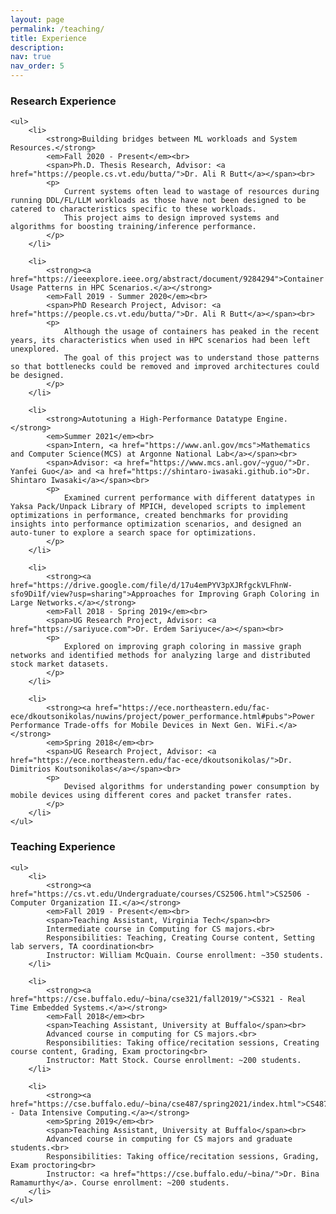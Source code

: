 ```yaml
---
layout: page
permalink: /teaching/
title: Experience
description: 
nav: true
nav_order: 5
---
```


<html lang="en">
<head>
    <meta charset="UTF-8">
    <meta name="viewport" content="width=device-width, initial-scale=1.0">
    <title>Research Experience</title>
</head>
<body>
    <h3>Research Experience</h3>
    
    <ul>
        <li>
            <strong>Building bridges between ML workloads and System Resources.</strong>
            <em>Fall 2020 - Present</em><br>
            <span>Ph.D. Thesis Research, Advisor: <a href="https://people.cs.vt.edu/butta/">Dr. Ali R Butt</a></span><br>
            <p>
                Current systems often lead to wastage of resources during running DDL/FL/LLM workloads as those have not been designed to be catered to characteristics specific to these workloads.
                This project aims to design improved systems and algorithms for boosting training/inference performance.
            </p>
        </li>

        <li>
            <strong><a href="https://ieeexplore.ieee.org/abstract/document/9284294">Container Usage Patterns in HPC Scenarios.</a></strong>
            <em>Fall 2019 - Summer 2020</em><br>
            <span>PhD Research Project, Advisor: <a href="https://people.cs.vt.edu/butta/">Dr. Ali R Butt</a></span><br>
            <p>
                Although the usage of containers has peaked in the recent years, its characteristics when used in HPC scenarios had been left unexplored.
                The goal of this project was to understand those patterns so that bottlenecks could be removed and improved architectures could be designed.
            </p>
        </li>

        <li>
            <strong>Autotuning a High-Performance Datatype Engine.</strong>
            <em>Summer 2021</em><br>
            <span>Intern, <a href="https://www.anl.gov/mcs">Mathematics and Computer Science(MCS) at Argonne National Lab</a></span><br>
            <span>Advisor: <a href="https://www.mcs.anl.gov/~yguo/">Dr. Yanfei Guo</a> and <a href="https://shintaro-iwasaki.github.io">Dr. Shintaro Iwasaki</a></span><br>
            <p>
                Examined current performance with different datatypes in Yaksa Pack/Unpack Library of MPICH, developed scripts to implement optimizations in performance, created benchmarks for providing insights into performance optimization scenarios, and designed an auto-tuner to explore a search space for optimizations.
            </p>
        </li>

        <li>
            <strong><a href="https://drive.google.com/file/d/17u4emPYV3pXJRfgckVLFhnW-sfo9Di1f/view?usp=sharing">Approaches for Improving Graph Coloring in Large Networks.</a></strong>
            <em>Fall 2018 - Spring 2019</em><br>
            <span>UG Research Project, Advisor: <a href="https://sariyuce.com">Dr. Erdem Sariyuce</a></span><br>
            <p>
                Explored on improving graph coloring in massive graph networks and identified methods for analyzing large and distributed stock market datasets.
            </p>
        </li>

        <li>
            <strong><a href="https://ece.northeastern.edu/fac-ece/dkoutsonikolas/nuwins/project/power_performance.html#pubs">Power Performance Trade-offs for Mobile Devices in Next Gen. WiFi.</a></strong>
            <em>Spring 2018</em><br>
            <span>UG Research Project, Advisor: <a href="https://ece.northeastern.edu/fac-ece/dkoutsonikolas/">Dr. Dimitrios Koutsonikolas</a></span><br>
            <p>
                Devised algorithms for understanding power consumption by mobile devices using different cores and packet transfer rates.
            </p>
        </li>
    </ul>
</body>
</html>

<html lang="en">
<head>
    <meta charset="UTF-8">
    <meta name="viewport" content="width=device-width, initial-scale=1.0">
    <title>Teaching Experience</title>
</head>
<body>
    <h3>Teaching Experience</h3>
    
    <ul>
        <li>
            <strong><a href="https://cs.vt.edu/Undergraduate/courses/CS2506.html">CS2506 - Computer Organization II.</a></strong>
            <em>Fall 2019 - Present</em><br>
            <span>Teaching Assistant, Virginia Tech</span><br>
            Intermediate course in Computing for CS majors.<br>
            Responsibilities: Teaching, Creating Course content, Setting lab servers, TA coordination<br>
            Instructor: William McQuain. Course enrollment: ~350 students.
        </li>

        <li>
            <strong><a href="https://cse.buffalo.edu/~bina/cse321/fall2019/">CS321 - Real Time Embedded Systems.</a></strong>
            <em>Fall 2018</em><br>
            <span>Teaching Assistant, University at Buffalo</span><br>
            Advanced course in computing for CS majors.<br>
            Responsibilities: Taking office/recitation sessions, Creating course content, Grading, Exam proctoring<br>
            Instructor: Matt Stock. Course enrollment: ~200 students.
        </li>

        <li>
            <strong><a href="https://cse.buffalo.edu/~bina/cse487/spring2021/index.html">CS487/587 - Data Intensive Computing.</a></strong>
            <em>Spring 2019</em><br>
            <span>Teaching Assistant, University at Buffalo</span><br>
            Advanced course in computing for CS majors and graduate students.<br>
            Responsibilities: Taking office/recitation sessions, Grading, Exam proctoring<br>
            Instructor: <a href="https://cse.buffalo.edu/~bina/">Dr. Bina Ramamurthy</a>. Course enrollment: ~200 students.
        </li>
    </ul>
</body>
</html>
